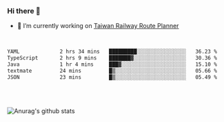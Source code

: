 ### Hi there 👋

- 🔭 I’m currently working on [Taiwan Railway Route Planner](https://github.com/Taiwan-Railway-Route-Planner)

<br/>

<!--START_SECTION:waka-->

```txt
YAML             2 hrs 34 mins   █████████░░░░░░░░░░░░░░░░   36.23 %
TypeScript       2 hrs 9 mins    ███████▓░░░░░░░░░░░░░░░░░   30.36 %
Java             1 hr 4 mins     ███▓░░░░░░░░░░░░░░░░░░░░░   15.10 %
textmate         24 mins         █▒░░░░░░░░░░░░░░░░░░░░░░░   05.66 %
JSON             23 mins         █▒░░░░░░░░░░░░░░░░░░░░░░░   05.49 %
```

<!--END_SECTION:waka-->

<br/>
<br/>

![Anurag's github stats](https://github-readme-stats.vercel.app/api?username=DepickereSven&show_icons=true&theme=tokyonight)



<!--
**DepickereSven/DepickereSven** is a ✨ _special_ ✨ repository because its `README.md` (this file) appears on your GitHub profile.

Here are some ideas to get you started:

- 🔭 I’m currently working on ...
- 🌱 I’m currently learning ...
- 👯 I’m looking to collaborate on ...
- 🤔 I’m looking for help with ...
- 💬 Ask me about ...
- 📫 How to reach me: ...
- 😄 Pronouns: ...
- ⚡ Fun fact: ...
-->
